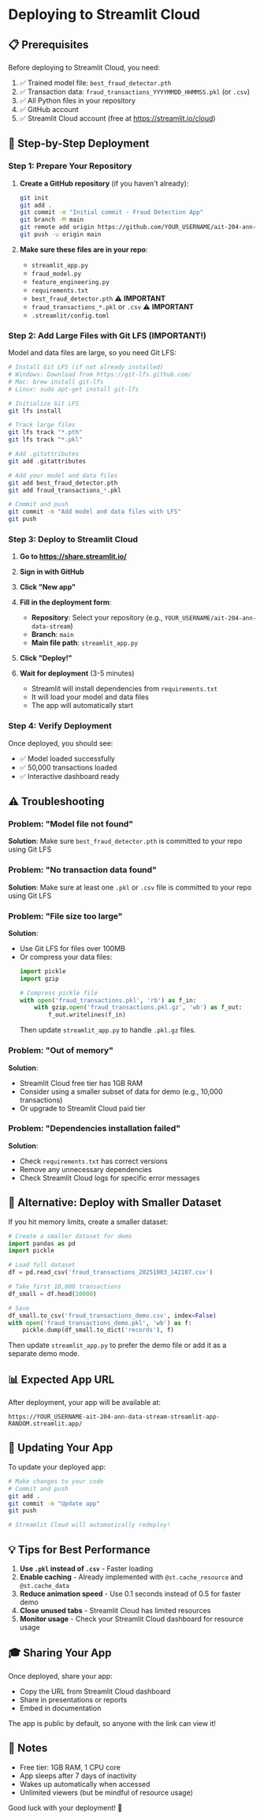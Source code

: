 # Deploying to Streamlit Cloud

## 📋 Prerequisites

Before deploying to Streamlit Cloud, you need:

1. ✅ Trained model file: `best_fraud_detector.pth`
2. ✅ Transaction data: `fraud_transactions_YYYYMMDD_HHMMSS.pkl` (or `.csv`)
3. ✅ All Python files in your repository
4. ✅ GitHub account
5. ✅ Streamlit Cloud account (free at https://streamlit.io/cloud)

## 🚀 Step-by-Step Deployment

### Step 1: Prepare Your Repository

1. **Create a GitHub repository** (if you haven't already):
   ```bash
   git init
   git add .
   git commit -m "Initial commit - Fraud Detection App"
   git branch -M main
   git remote add origin https://github.com/YOUR_USERNAME/ait-204-ann-data-stream.git
   git push -u origin main
   ```

2. **Make sure these files are in your repo**:
   - `streamlit_app.py`
   - `fraud_model.py`
   - `feature_engineering.py`
   - `requirements.txt`
   - `best_fraud_detector.pth` ⚠️ **IMPORTANT**
   - `fraud_transactions_*.pkl` or `.csv` ⚠️ **IMPORTANT**
   - `.streamlit/config.toml`

### Step 2: Add Large Files with Git LFS (IMPORTANT!)

Model and data files are large, so you need Git LFS:

```bash
# Install Git LFS (if not already installed)
# Windows: Download from https://git-lfs.github.com/
# Mac: brew install git-lfs
# Linux: sudo apt-get install git-lfs

# Initialize Git LFS
git lfs install

# Track large files
git lfs track "*.pth"
git lfs track "*.pkl"

# Add .gitattributes
git add .gitattributes

# Add your model and data files
git add best_fraud_detector.pth
git add fraud_transactions_*.pkl

# Commit and push
git commit -m "Add model and data files with LFS"
git push
```

### Step 3: Deploy to Streamlit Cloud

1. **Go to https://share.streamlit.io/**

2. **Sign in with GitHub**

3. **Click "New app"**

4. **Fill in the deployment form**:
   - **Repository**: Select your repository (e.g., `YOUR_USERNAME/ait-204-ann-data-stream`)
   - **Branch**: `main`
   - **Main file path**: `streamlit_app.py`

5. **Click "Deploy!"**

6. **Wait for deployment** (3-5 minutes)
   - Streamlit will install dependencies from `requirements.txt`
   - It will load your model and data files
   - The app will automatically start

### Step 4: Verify Deployment

Once deployed, you should see:
- ✅ Model loaded successfully
- ✅ 50,000 transactions loaded
- ✅ Interactive dashboard ready

## ⚠️ Troubleshooting

### Problem: "Model file not found"
**Solution**: Make sure `best_fraud_detector.pth` is committed to your repo using Git LFS

### Problem: "No transaction data found"
**Solution**: Make sure at least one `.pkl` or `.csv` file is committed to your repo using Git LFS

### Problem: "File size too large"
**Solution**: 
- Use Git LFS for files over 100MB
- Or compress your data files:
  ```python
  import pickle
  import gzip
  
  # Compress pickle file
  with open('fraud_transactions.pkl', 'rb') as f_in:
      with gzip.open('fraud_transactions.pkl.gz', 'wb') as f_out:
          f_out.writelines(f_in)
  ```
  Then update `streamlit_app.py` to handle `.pkl.gz` files.

### Problem: "Out of memory"
**Solution**: 
- Streamlit Cloud free tier has 1GB RAM
- Consider using a smaller subset of data for demo (e.g., 10,000 transactions)
- Or upgrade to Streamlit Cloud paid tier

### Problem: "Dependencies installation failed"
**Solution**:
- Check `requirements.txt` has correct versions
- Remove any unnecessary dependencies
- Check Streamlit Cloud logs for specific error messages

## 🎯 Alternative: Deploy with Smaller Dataset

If you hit memory limits, create a smaller dataset:

```python
# Create a smaller dataset for demo
import pandas as pd
import pickle

# Load full dataset
df = pd.read_csv('fraud_transactions_20251003_142107.csv')

# Take first 10,000 transactions
df_small = df.head(10000)

# Save
df_small.to_csv('fraud_transactions_demo.csv', index=False)
with open('fraud_transactions_demo.pkl', 'wb') as f:
    pickle.dump(df_small.to_dict('records'), f)
```

Then update `streamlit_app.py` to prefer the demo file or add it as a separate demo mode.

## 📊 Expected App URL

After deployment, your app will be available at:
```
https://YOUR_USERNAME-ait-204-ann-data-stream-streamlit-app-RANDOM.streamlit.app/
```

## 🔧 Updating Your App

To update your deployed app:
```bash
# Make changes to your code
# Commit and push
git add .
git commit -m "Update app"
git push

# Streamlit Cloud will automatically redeploy!
```

## 💡 Tips for Best Performance

1. **Use `.pkl` instead of `.csv`** - Faster loading
2. **Enable caching** - Already implemented with `@st.cache_resource` and `@st.cache_data`
3. **Reduce animation speed** - Use 0.1 seconds instead of 0.5 for faster demo
4. **Close unused tabs** - Streamlit Cloud has limited resources
5. **Monitor usage** - Check your Streamlit Cloud dashboard for resource usage

## 🎓 Sharing Your App

Once deployed, share your app:
- Copy the URL from Streamlit Cloud dashboard
- Share in presentations or reports
- Embed in documentation

The app is public by default, so anyone with the link can view it!

## 📝 Notes

- Free tier: 1GB RAM, 1 CPU core
- App sleeps after 7 days of inactivity
- Wakes up automatically when accessed
- Unlimited viewers (but be mindful of resource usage)

Good luck with your deployment! 🚀
